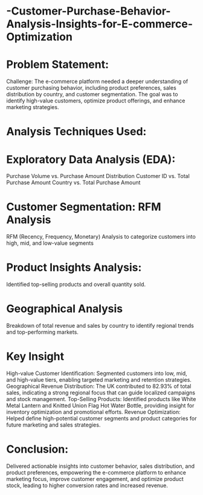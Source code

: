 # -Customer-Purchase-Behavior-Analysis-Insights-for-E-commerce-Optimization

# Problem Statement:
  Challenge: The e-commerce platform needed a deeper understanding of customer purchasing behavior, including product preferences, sales distribution by country, and customer segmentation. The goal was to identify high-value customers, optimize product offerings, and enhance marketing strategies.

# Analysis Techniques Used:
# Exploratory Data Analysis (EDA):
  Purchase Volume vs. Purchase Amount Distribution
  Customer ID vs. Total Purchase Amount
  Country vs. Total Purchase Amount
# Customer Segmentation: RFM Analysis
   RFM (Recency, Frequency, Monetary) Analysis to categorize customers into high, mid, and low-value segments

# Product Insights Analysis: 
  Identified top-selling products and overall quantity sold.

# Geographical Analysis
   Breakdown of total revenue and sales by country to identify regional trends and top-performing markets.


# Key Insight

High-value Customer Identification: 
   Segmented customers into low, mid, and high-value tiers, enabling targeted marketing and retention strategies.
Geographical Revenue Distribution:
  The UK contributed to 82.93% of total sales, indicating a strong regional focus that can guide localized campaigns and stock management.
Top-Selling Products:
  Identified products like White Metal Lantern and Knitted Union Flag Hot Water Bottle, providing insight for inventory optimization and promotional efforts.
Revenue Optimization: 
  Helped define high-potential customer segments and product categories for future marketing and sales strategies. 


  # Conclusion:
  Delivered actionable insights into customer behavior, sales distribution, and product preferences, empowering the e-commerce platform to enhance marketing focus, improve customer engagement, and optimize product stock, leading to higher conversion rates and increased revenue.
